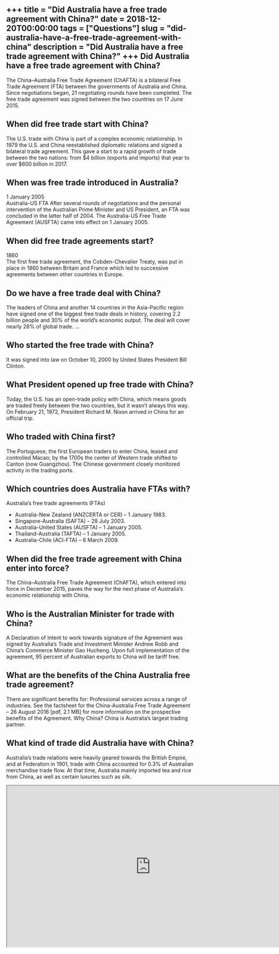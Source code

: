 +++
title = "Did Australia have a free trade agreement with China?"
date = 2018-12-20T00:00:00
tags = ["Questions"]
slug = "did-australia-have-a-free-trade-agreement-with-china"
description = "Did Australia have a free trade agreement with China?"
+++
Did Australia have a free trade agreement with China?
-----------------------------------------------------

The China–Australia Free Trade Agreement (ChAFTA) is a bilateral Free Trade Agreement (FTA) between the governments of Australia and China. Since negotiations began, 21 negotiating rounds have been completed. The free trade agreement was signed between the two countries on 17 June 2015.

When did free trade start with China?
-------------------------------------

The U.S. trade with China is part of a complex economic relationship. In 1979 the U.S. and China reestablished diplomatic relations and signed a bilateral trade agreement. This gave a start to a rapid growth of trade between the two nations: from $4 billion (exports and imports) that year to over $600 billion in 2017.

When was free trade introduced in Australia?
--------------------------------------------

1 January 2005  
Australia-US FTA After several rounds of negotiations and the personal intervention of the Australian Prime Minister and US President, an FTA was concluded in the latter half of 2004. The Australia-US Free Trade Agreement (AUSFTA) came into effect on 1 January 2005.

When did free trade agreements start?
-------------------------------------

1860  
The first free trade agreement, the Cobden-Chevalier Treaty, was put in place in 1860 between Britain and France which led to successive agreements between other countries in Europe.

Do we have a free trade deal with China?
----------------------------------------

The leaders of China and another 14 countries in the Asia-Pacific region have signed one of the biggest free trade deals in history, covering 2.2 billion people and 30% of the world’s economic output. The deal will cover nearly 28% of global trade. …

Who started the free trade with China?
--------------------------------------

It was signed into law on October 10, 2000 by United States President Bill Clinton.

What President opened up free trade with China?
-----------------------------------------------

Today, the U.S. has an open-trade policy with China, which means goods are traded freely between the two countries, but it wasn’t always this way. On February 21, 1972, President Richard M. Nixon arrived in China for an official trip.

Who traded with China first?
----------------------------

The Portuguese, the first European traders to enter China, leased and controlled Macao; by the 1700s the center of Western trade shifted to Canton (now Guangzhou). The Chinese government closely monitored activity in the trading ports.

Which countries does Australia have FTAs with?
----------------------------------------------

Australia’s free trade agreements (FTAs)

- Australia-New Zealand (ANZCERTA or CER) – 1 January 1983.
- Singapore-Australia (SAFTA) – 28 July 2003.
- Australia-United States (AUSFTA) – 1 January 2005.
- Thailand-Australia (TAFTA) – 1 January 2005.
- Australia-Chile (ACl-FTA) – 6 March 2009.

When did the free trade agreement with China enter into force?
--------------------------------------------------------------

The China–Australia Free Trade Agreement (ChAFTA), which entered into force in December 2015, paves the way for the next phase of Australia’s economic relationship with China.

Who is the Australian Minister for trade with China?
----------------------------------------------------

A Declaration of Intent to work towards signature of the Agreement was signed by Australia’s Trade and Investment Minister Andrew Robb and China’s Commerce Minister Gao Hucheng. Upon full implementation of the agreement, 95 percent of Australian exports to China will be tariff free.

What are the benefits of the China Australia free trade agreement?
------------------------------------------------------------------

There are significant benefits for: Professional services across a range of industries. See the factsheet for the China-Australia Free Trade Agreement – 26 August 2016 \[pdf, 2.1 MB\] for more information on the prospective benefits of the Agreement. Why China? China is Australia’s largest trading partner.

What kind of trade did Australia have with China?
-------------------------------------------------

Australia’s trade relations were heavily geared towards the British Empire, and at Federation in 1901, trade with China accounted for 0.3% of Australian merchandise trade flow. At that time, Australia mainly imported tea and rice from China, as well as certain luxuries such as silk.

<iframe allow="accelerometer; autoplay; clipboard-write; encrypted-media; gyroscope; picture-in-picture" allowfullscreen="" class="__youtube_prefs__  epyt-is-override  no-lazyload" data-no-lazy="1" data-origheight="433" data-origwidth="770" data-skipgform_ajax_framebjll="" height="433" id="_ytid_64017" loading="lazy" src="https://www.youtube.com/embed/VWDlNsOxkFg?enablejsapi=1&autoplay=0&cc_load_policy=0&cc_lang_pref=&iv_load_policy=1&loop=0&modestbranding=0&rel=1&fs=1&playsinline=0&autohide=2&theme=dark&color=red&controls=1&" title="YouTube player" width="770"></iframe>